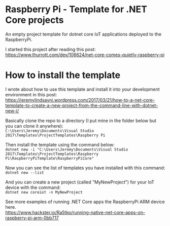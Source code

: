 # Raspberry Pi - Template for .NET Core projects
An empty project template for dotnet core IoT applications deployed to the RaspberryPi.

I started this project after reading this post:
https://www.thurrott.com/dev/106624/net-core-comes-quietly-raspberry-pi

# How to install the template
I wrote about how to use this template and install it into your development environment in this post:  
https://jeremylindsayni.wordpress.com/2017/03/21/how-to-a-net-core-template-to-create-a-new-project-from-the-command-line-with-dotnet-new-i/

Basically clone the repo to a directory (I put mine in the folder below but you can clone it anywhere):  
<code>C:\Users\Jeremy\Documents\Visual Studio 2017\Templates\ProjectTemplates\Raspberry Pi</code>

Then install the template using the command below:  
<code>dotnet new -i "C:\Users\Jeremy\Documents\Visual Studio 2017\Templates\ProjectTemplates\Raspberry Pi\RaspberryPiTemplate\RaspberryPiCore"</code>

Now you can see the list of templates you have installed with this command:  
<code>dotnet new --list</code>

And you can create a new project (called "MyNewProject") for your IoT device with the command:  
<code>dotnet new coreiot -n MyNewProject</code>

See more examples of running .NET Core apps the RaspberryPi ARM device here.  
https://www.hackster.io/Ra5tko/running-native-net-core-apps-on-raspberry-pi-arm-0bb717
